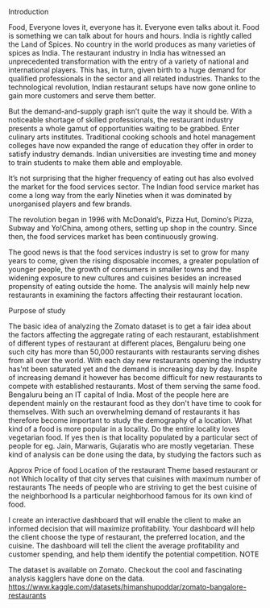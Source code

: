 Introduction

Food, Everyone loves it, everyone has it. Everyone even talks about it. Food is something we can talk about for hours and hours. India is rightly called the Land of Spices. No country in the world produces as many varieties of spices as India. The restaurant industry in India has witnessed an unprecedented transformation with the entry of a variety of national and international players. This has, in turn, given birth to a huge demand for qualified professionals in the sector and all related industries. Thanks to the technological revolution, Indian restaurant setups have now gone online to gain more customers and serve them better.

But the demand-and-supply graph isn’t quite the way it should be. With a noticeable shortage of skilled professionals, the restaurant industry presents a whole gamut of opportunities waiting to be grabbed. Enter culinary arts institutes. Traditional cooking schools and hotel management colleges have now expanded the range of education they offer in order to satisfy industry demands. Indian universities are investing time and money to train students to make them able and employable.

It’s not surprising that the higher frequency of eating out has also evolved the market for the food services sector. The Indian food service market has come a long way from the early Nineties when it was dominated by unorganised players and few brands.

The revolution began in 1996 with McDonald’s, Pizza Hut, Domino’s Pizza, Subway and Yo!China, among others, setting up shop in the country. Since then, the food services market has been continuously growing.

The good news is that the food services industry is set to grow for many years to come, given the rising disposable incomes, a greater population of younger people, the growth of consumers in smaller towns and the widening exposure to new cultures and cuisines besides an increased propensity of eating outside the home. The analysis will mainly help new restaurants in examining the factors affecting their restaurant location.

Purpose of study

The basic idea of analyzing the Zomato dataset is to get a fair idea about the factors affecting the aggregate rating of each restaurant, establishment of different types of restaurant at different places, Bengaluru being one such city has more than 50,000 restaurants with restaurants serving dishes from all over the world. With each day new restaurants opening the industry has'nt been saturated yet and the demand is increasing day by day. Inspite of increasing demand it however has become difficult for new restaurants to compete with established restaurants. Most of them serving the same food. Bengaluru being an IT capital of India. Most of the people here are dependent mainly on the restaurant food as they don't have time to cook for themselves. With such an overwhelming demand of restaurants it has therefore become important to study the demography of a location. What kind of a food is more popular in a locality. Do the entire locality loves vegetarian food. If yes then is that locality populated by a particular sect of people for eg. Jain, Marwaris, Gujaratis who are mostly vegetarian. These kind of analysis can be done using the data, by studying the factors such as

Approx Price of food
Location of the restaurant
Theme based restaurant or not
Which locality of that city serves that cuisines with maximum number of restaurants
The needs of people who are striving to get the best cuisine of the neighborhood
Is a particular neighborhood famous for its own kind of food.

I create an interactive dashboard that will enable the client to make an informed decision that will maximize profitability. Your dashboard will help the client choose the type of restaurant, the preferred location, and the cuisine. The dashboard will tell the client the average profitability and customer spending, and help them identify the potential competition.
NOTE

The dataset is available on Zomato. Checkout the cool and fascinating analysis kagglers have done on the data.
https://www.kaggle.com/datasets/himanshupoddar/zomato-bangalore-restaurants


